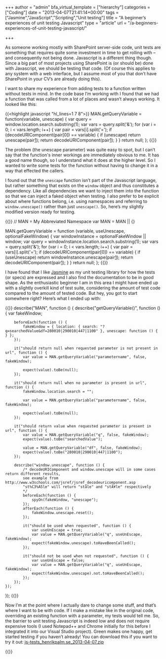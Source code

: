 +++
author = "admin"
bfa_virtual_template = ["hierarchy"]
categories = ["Coding"]
date = "2013-04-07T21:41:14+00:00"
tags = ["Jasmine","JavaScript","Scripting","Unit testing"]
title = "A beginner’s experiences of unit testing Javascript"
type = "article"
url = "/a-beginners-experiences-of-unit-testing-javascript/"

+++

As someone working mostly with SharePoint server-side code, unit tests are something that requires quite some investment in time to get rolling with – and consequently not being done. Javascript is a different thing though. Since a big part of most projects using SharePoint is (or should be) done with Javascript, we should be testing that code. (Of course this applies to any system with a web interface, but I assume most of you that don’t have SharePoint in your CV’s are already doing this).

I want to share my experience from adding tests to a function written without tests in mind. In the code base I’m working with I found that we had a function that was called from a lot of places and wasn’t always working. It looked like this:

{{<highlight javascript "hl_lines=1 7 8">}}
MAN.getQueryVariable = function(variable, unescape) {
     var query = window.location.search.substring(1);
     var vars = query.split('&');
     for (var i = 0; i &lt; vars.length; i++) {
         var pair = vars[i].split('=');
         if (decodeURIComponent(pair[0]) == variable) {
             if (unescape)
                 return unescape(pair[1]);
             return decodeURIComponent(pair[1]);
         }
     }
     return null;
 };
{{</highlight>}}

The problem (the unescape parameter) was quite easy to spot, but I can’t say that the function's inner workings are immediately obvious to me. It has a good name though, so I understand what it does at the higher level. So I wanted to write some tests for the function without having to change it in a way that effected the callers.

I found out that the `unescape` function isn’t part of the Javascript language, but rather something that exists on the `window` object and thus constitutes a dependency. Like all dependencies we want to inject them into the function so that we can inject a faked object when testing. I also prefer to be explicit about where functions belong, i.e. using namespaces and referring to `window.unescape()` rather than just `unescape()`. So, here’s my slightly modified version ready for testing.

{{<highlight javascript>}}
// MAN = My Abbreviated Namespace
var MAN = MAN || {}

MAN.getQueryVariable = function (variable, useUnescape, optionalFakeWindow) {
    var windowInstance = optionalFakeWindow || window;
    var query = windowInstance.location.search.substring(1);
    var vars = query.split('&');
    for (var i = 0; i &lt; vars.length; i++) {
        var pair = vars[i].split('=');
        if (decodeURIComponent(pair[0]) == variable) {
            if (useUnescape)
                return windowInstance.unescape(pair[1]);
            return decodeURIComponent(pair[1]);
        }
    }
    return null;
};
{{</highlight>}}

I have found that I like [Jasmine][1] as my unit testing library for how the tests (or specs) are expressed and I also find the documentation to be in good shape. As the enthusiastic beginner I am in this area I might have ended up with a slightly overkill kind of test suite, considering the amount of test code compared to the amount of tested code. But hey, you got to start somewhere right? Here’s what I ended up with:

{{<highlight javascript>}}
describe("MAN", function () {
    describe("getQueryVariable()", function () {
        var fakeWindow;

        beforeEach(function () {
            fakeWindow = { location: { search: "?q=searchedValue&df=280010|290010|447|1100" }, unescape: function () { } };
        });

        it("should return null when requested parameter is not present in url", function () {
            var value = MAN.getQueryVariable("parametername", false, fakeWindow);

            expect(value).toBe(null);
        });

        it("should return null when no parameter is present in url", function () {
            fakeWindow.location.search = "";

            var value = MAN.getQueryVariable("parametername", false, fakeWindow);

            expect(value).toBe(null);
        });

        it("should return value when requested parameter is present in url", function () {
            var value = MAN.getQueryVariable("q", false, fakeWindow);
            expect(value).toBe("searchedValue");

            value = MAN.getQueryVariable("df", false, fakeWindow);
            expect(value).toBe("280010|290010|447|1100");
        });

        describe("window.unescape", function () {
            /* decodeURIComponent and window.unescape will in some cases return different results, 
            see example from http://www.w3schools.com/jsref/jsref_decodeuricomponent.asp
            "st%C3%A5le" will return "ståle" and "stÃ¥le" respectively               
            */
            beforeEach(function () {
                spyOn(fakeWindow, "unescape");
            });
            afterEach(function () {
                fakeWindow.unescape.reset();
            });

            it("should be used when requested", function () {
                var useUnEscape = true;
				var value = MAN.getQueryVariable("q", useUnEscape, fakeWindow);
                expect(fakeWindow.unescape).toHaveBeenCalled();
            });

            it("should not be used when not requested", function () {
                var useUnEscape = false;
				var value = MAN.getQueryVariable("q", useUnEscape, fakeWindow);
                expect(fakeWindow.unescape).not.toHaveBeenCalled();
            });
        });
    });
});
{{</highlight>}}

Now I’m at the point where I actually dare to change some stuff, and that’s where I want to be with code. If I make a mistake like in the original code, overriding an existing function with a parameter, my tests would tell me. So, the barrier to unit testing Javascript is indeed low and does not require expensive tools (I used Notepad++ and Chrome initially for this before I integrated it into our Visual Studio project). Green makes one happy, get started testing if you haven’t already! You can download this if you want to try it out: [js-tests_henrikpalm.se_2013-04-07.zip][2]

{{<post-image image="man-getqueryvariable-jasmine.png" alt="Passing unit tests with Jasmine" />}}

 [1]: http://pivotal.github.io/jasmine/
 [2]: /files/js-tests_henrikpalm.se_2013-04-07.zip